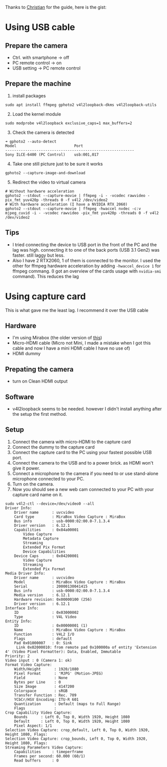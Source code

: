 Thanks to [Christian](https://community.sony.at/t5/tipps-tutorials-faqs/sony-kameras-als-webcam-unter-linux-nutzen-howto/ba-p/3697384) for the guide, here is the gist:

# Using USB cable

## Prepare the camera
* Ctrl. with smartphone -> off
* PC remote control -> on
* USB setting -> PC remote control

## Prepare the machine
1. install packages
```shell
sudo apt install ffmpeg gphoto2 v4l2loopback-dkms v4l2loopback-utils
```
2. Load the kernel module
```shell
sudo modprobe v4l2loopback exclusive_caps=1 max_buffers=2
```
3. Check the camera is detected
```shell
➜ gphoto2 --auto-detect
Model                          Port                                            
----------------------------------------------------------
Sony ILCE-6400 (PC Control)    usb:001,017
```
4. Take one still picture just to be sure it works
```shell
gphoto2 --capture-image-and-download
```
5. Redirect the video to virtual camera
```shell
# Without hardware acceleration
gphoto2 --stdout --capture-movie | ffmpeg -i - -vcodec rawvideo -pix_fmt yuv420p -threads 0 -f v4l2 /dev/video2
# With hardware acceleration (I have a NVIDIA RTX 2060)
gphoto2 --stdout --capture-movie | ffmpeg -hwaccel nvdec -c:v mjpeg_cuvid -i - -vcodec rawvideo -pix_fmt yuv420p -threads 0 -f v4l2 /dev/video2
```

## Tips
* I tried connecting the device to USB port in the front of the PC and the lag was high. connecting it to one of the back ports (USB 3.1 Gen2) was faster. still laggy but less.
* Also I have 2 RTX2060, 1 of them is connected to the monitor. I used the other for ffmpeg hardware acceleration by adding `-hwaccel_device 1` for ffmpeg commang. (I got an overview of the cards usage with `nvidia-smi` command). This reduces the lag

# Using capture card

This is what gave me the least lag. I recommend it over the USB cable

## Hardware

* I'm using Mirabox (the older version of [this](https://www.amazon.de/Portable-Recorder-Streaming-Superior-Technologie-Rot/dp/B07G84G7VF))
* Micro-HDMI cable (Micro not Mini, I made a mistake when I got this cable and now I have a mini HDMI cable I have no use of)
* HDMI dummy

## Prepating the camera
* turn on Clean HDMI output

## Software
* v4l2loopback seems to be needed. however I didn't install anything after the setup the first method.

## Setup
1. Connect the camera with micro-HDMI to the capture card
2. Connect the dummy to the capture card
3. Connect the capture card to the PC using your fastest possible USB port.
4. Connect the camera to the USB and to a power brick. as HDMI won't give it power.
5. Connect a microphone to the camera if you need to or use stand-alone microphone connected to your PC.
6. Turn on the camera.
7. Now you should see a new web cam connected to your PC with your capture card name on it.

```shell
sudo v4l2-ctl --device=/dev/video0 --all
Driver Info:
	Driver name      : uvcvideo
	Card type        : MiraBox Video Capture : MiraBox
	Bus info         : usb-0000:02:00.0-7.1.3.4
	Driver version   : 6.12.1
	Capabilities     : 0x84a00001
		Video Capture
		Metadata Capture
		Streaming
		Extended Pix Format
		Device Capabilities
	Device Caps      : 0x04200001
		Video Capture
		Streaming
		Extended Pix Format
Media Driver Info:
	Driver name      : uvcvideo
	Model            : MiraBox Video Capture : MiraBox
	Serial           : 20000130041415
	Bus info         : usb-0000:02:00.0-7.1.3.4
	Media version    : 6.12.1
	Hardware revision: 0x00000100 (256)
	Driver version   : 6.12.1
Interface Info:
	ID               : 0x03000002
	Type             : V4L Video
Entity Info:
	ID               : 0x00000001 (1)
	Name             : MiraBox Video Capture : MiraBox
	Function         : V4L2 I/O
	Flags            : default
	Pad 0x01000007   : 0: Sink
	 Link 0x02000010: from remote pad 0x100000a of entity 'Extension 4' (Video Pixel Formatter): Data, Enabled, Immutable
Priority: 2
Video input : 0 (Camera 1: ok)
Format Video Capture:
	Width/Height      : 1920/1080
	Pixel Format      : 'MJPG' (Motion-JPEG)
	Field             : None
	Bytes per Line    : 0
	Size Image        : 4147200
	Colorspace        : sRGB
	Transfer Function : Rec. 709
	YCbCr/HSV Encoding: ITU-R 601
	Quantization      : Default (maps to Full Range)
	Flags             : 
Crop Capability Video Capture:
	Bounds      : Left 0, Top 0, Width 1920, Height 1080
	Default     : Left 0, Top 0, Width 1920, Height 1080
	Pixel Aspect: 1/1
Selection Video Capture: crop_default, Left 0, Top 0, Width 1920, Height 1080, Flags: 
Selection Video Capture: crop_bounds, Left 0, Top 0, Width 1920, Height 1080, Flags: 
Streaming Parameters Video Capture:
	Capabilities     : timeperframe
	Frames per second: 60.000 (60/1)
	Read buffers     : 0
```
